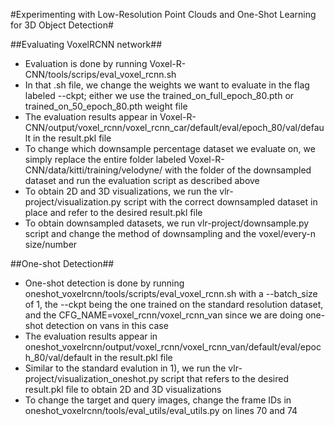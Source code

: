 #Experimenting with Low-Resolution Point Clouds and One-Shot Learning for 3D Object Detection#

##Evaluating VoxelRCNN network##
- Evaluation is done by running Voxel-R-CNN/tools/scrips/eval_voxel_rcnn.sh
- In that .sh file, we change the weights we want to evaluate in the flag labeled --ckpt; either we use the trained_on_full_epoch_80.pth or trained_on_50_epoch_80.pth weight file
- The evaluation results appear in Voxel-R-CNN/output/voxel_rcnn/voxel_rcnn_car/default/eval/epoch_80/val/default in the result.pkl file
- To change which downsample percentage dataset we evaluate on, we simply replace the entire folder labeled Voxel-R-CNN/data/kitti/training/velodyne/ with the folder of the downsampled dataset and run the evaluation script as described above
- To obtain 2D and 3D visualizations, we run the vlr-project/visualization.py script with the correct downsampled dataset in place and refer to the desired result.pkl file
- To obtain downsampled datasets, we run vlr-project/downsample.py script and change the method of downsampling and the voxel/every-n size/number

##One-shot Detection##
- One-shot detection is done by running oneshot_voxelrcnn/tools/scripts/eval_voxel_rcnn.sh with a --batch_size of 1, the --ckpt being the one trained on the standard resolution dataset, and the CFG_NAME=voxel_rcnn/voxel_rcnn_van since we are doing one-shot detection on vans in this case
- The evaluation results appear in oneshot_voxelrcnn/output/voxel_rcnn/voxel_rcnn_van/default/eval/epoch_80/val/default in the result.pkl file
- Similar to the standard evalution in 1), we run the vlr-project/visualization_oneshot.py script that refers to the desired result.pkl file to obtain 2D and 3D visualizations
- To change the target and query images, change the frame IDs in oneshot_voxelrcnn/tools/eval_utils/eval_utils.py on lines 70 and 74 

